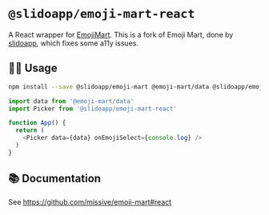 # `@slidoapp/emoji-mart-react`

A React wrapper for [EmojiMart](https://missiveapp.com/open/emoji-mart).
This is a fork of Emoji Mart, done by [slidoapp](https://github.com/slidoapp/emoji-mart/), which fixes some a11y issues.

## 🧑‍💻 Usage
```sh
npm install --save @slidoapp/emoji-mart @emoji-mart/data @slidoapp/emoji-mart-react
```

```js
import data from '@emoji-mart/data'
import Picker from '@slidoapp/emoji-mart-react'

function App() {
  return (
    <Picker data={data} onEmojiSelect={console.log} />
  )
}
```

## 📚 Documentation
See https://github.com/missive/emoji-mart#react
